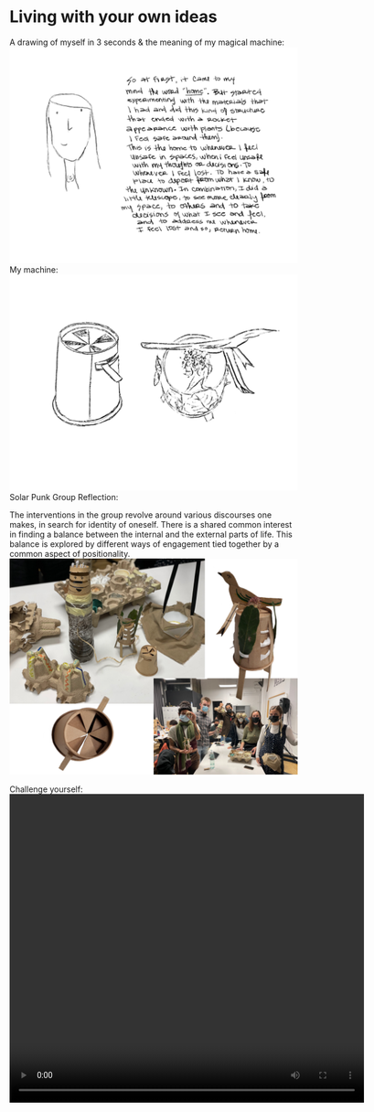  
# Living with your own ideas

A drawing of myself in 3 seconds & the meaning of my magical machine:
<img src= "../../images/yo.png" alt="Photo of me and my reflection">
My machine:
<img src= "../../images/bocetos.png" alt="Photo of my workshop craft">
Solar Punk Group Reflection:

The interventions in the group revolve around various discourses one makes, in search for identity of oneself. There is a shared common interest in finding a balance between the internal and the external parts of life. This balance is explored by different ways of engagement tied together by a common aspect of positionality. 
<img src= "../../images/grupo3.png" alt="Photo of group">


Challenge yourself:
<video width="620" height="540" controls>
  <source src= "../../images/Don't get lost - Kai Nieves [new].mp4" type="video/mp4">
  